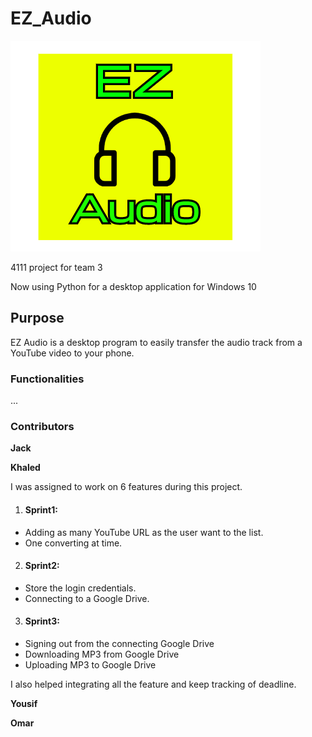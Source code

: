 # EZ_Audio

![EZ Audio - Logo](/images/EZ_audio_logo.png)

4111 project for team 3

Now using Python for a desktop application for Windows 10



<h2> Purpose </h2>
EZ Audio is a desktop program to easily transfer the audio track from a YouTube video to your phone.

<h3>  Functionalities </h3>
...

<h3> Contributors </h3>

**Jack**

**Khaled**

I was assigned to work on 6 features during this project.
1. <h4>Sprint1: </h4>
  - Adding as many YouTube URL as the user want to the list.
  - One converting at time. 
  
2. <h4>Sprint2: </h4>
- Store the login credentials.
- Connecting to a Google Drive.

3. <h4>Sprint3: </h4>
- Signing out from the connecting Google Drive
- Downloading MP3 from Google Drive
- Uploading MP3 to Google Drive

I also helped integrating all the feature and keep tracking of deadline. 

**Yousif**

**Omar**
